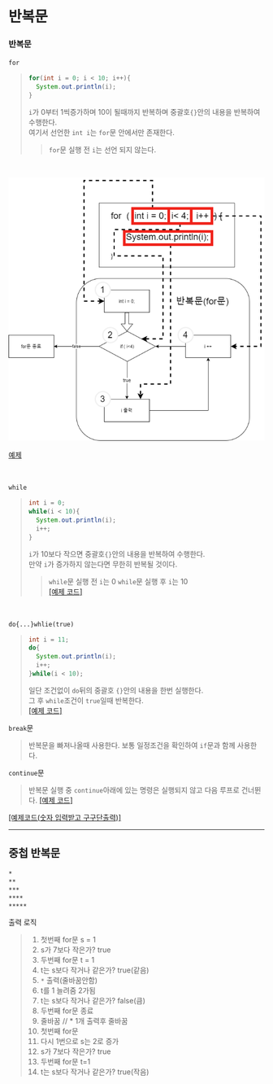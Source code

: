 # 반복문
### 반복문
`for`
> ```java
> for(int i = 0; i < 10; i++){
>   System.out.println(i);
> }
> ```
> `i`가 0부터 1씩증가하며 10이 될때까지 반복하며 중괄호`{}`안의 내용을 반복하여 수행한다.<br>
> 여기서 선언한 `int i`는 `for`문 안에서만 존재한다.
> > `for`문 실행 전 `i`는 선언 되지 않는다.
<br>

![](../../img/class02/chapter_01/loop.png)

[예제](../../code/class02/chapter03/Loop_For.java)

<br>

`while`
> ```JAVA
> int i = 0;
> while(i < 10){
>   System.out.println(i);
>   i++;
> }
> ```
> `i`가 10보다 작으면 중괄호`{}`안의 내용을 반복하여 수행한다.<br>
> 만약 `i`가 증가하지 않는다면 무한히 반복될 것이다.
> > `while`문 실행 전 `i`는 0
> > `while`문 실행 후 `i`는 10 <br>
[[예제 코드]](../../code/class02/chapter03/Loop_While.java)

<br>

`do{...}whlie(true)`
> ```JAVA
> int i = 11;
> do{
>   System.out.println(i);
>   i++;
> }while(i < 10);
> ```
> 일단 조건없이 `do`뒤의 중괄호 `{}`안의 내용을 한번 실행한다.<br>
> 그 후 `while`조건이 `true`일때 반복한다.<br>
> [[예제 코드]](../../code/class02/chapter03/Loop_DoWhile.java)

`break`문
> 반복문을 빠져나올때 사용한다. 보통 일정조건을 확인하여 `if`문과 함께 사용한다.

`continue`문
> 반복문 실행 중 `continue`아래에 있는 명령은 실행되지 않고 다음 루프로 건너뛴다.
> [[예제 코드]](../../code/class02/chapter03/Loop_BreakContinue.java)

[[예제코드(숫자 입력받고 구구단출력)]](../../code/class02/chapter03/GuGuDan.java)

----
## 중첩 반복문
```
*
**
***
****
*****
```
출력 로직
> 1. 첫번째 for문 s = 1 
> 2. s가 7보다 작은가? true
> 3. 두번째 for문 t = 1
> 4. t는 s보다 작거나 같은가? true(같음)
> 5. `*` 출력(줄바꿈안함)
> 6. t를 1 늘려줌 2가됨
> 7. t는 s보다 작거나 같은가? false(큼)
> 8. 두번째 for문 종료
> 9. 줄바꿈 			// * 1개 출력후 줄바꿈
> 10. 첫번째 for문
> 10. 다시 1번으로 s는 2로 증가
> 11. s가 7보다 작은가? true
> 12. 두번째 for문 t=1
> 13. t는 s보다 작거나 같은가? true(작음)
